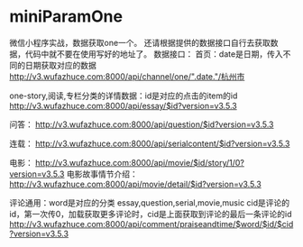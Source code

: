 # miniParamOne
微信小程序实战，数据获取one一个。
还请根据提供的数据接口自行去获取数据，代码中就不要在使用写好的地址了。
数据接口：
首页：date是日期，传入不同的日期获取对应的数据
http://v3.wufazhuce.com:8000/api/channel/one/".date."/杭州市

one-story,阅读,专栏分类的详情数据：id是对应的点击的item的id
http://v3.wufazhuce.com:8000/api/essay/$id?version=v3.5.3

问答：
http://v3.wufazhuce.com:8000/api/question/$id?version=v3.5.3

连载：
http://v3.wufazhuce.com:8000/api/serialcontent/$id?version=v3.5.3

电影：
http://v3.wufazhuce.com:8000/api/movie/$id/story/1/0?version=v3.5.3
电影故事情节介绍：
http://v3.wufazhuce.com:8000/api/movie/detail/$id?version=v3.5.3

评论通用：word是对应的分类 essay,question,serial,movie,music  cid是评论的id，第一次传0，加载获取更多评论时，cid是上面获取到评论的最后一条评论的id
http://v3.wufazhuce.com:8000/api/comment/praiseandtime/$word/$id/$cid?version=v3.5.3
